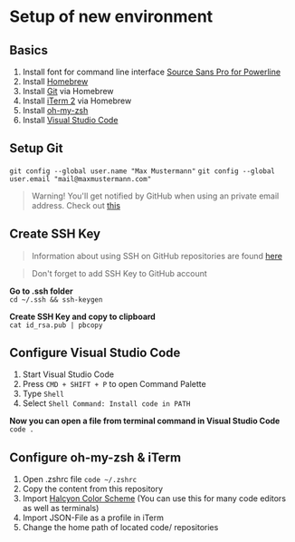 # Setup of new environment

## Basics
1. Install font for command line interface [Source Sans Pro for Powerline](https://github.com/powerline/fonts)
2. Install [Homebrew](https://brew.sh/)
3. Install [Git](https://formulae.brew.sh/formula/git) via Homebrew
4. Install [iTerm 2](https://formulae.brew.sh/cask/iterm2) via Homebrew
5. Install [oh-my-zsh](https://ohmyz.sh/#install)
6. Install [Visual Studio Code](https://code.visualstudio.com/)

## Setup Git
``git config --global user.name "Max Mustermann"``
``git config --global user.email "mail@maxmustermann.com"``

> Warning! You'll get notified by GitHub when using an private email address. Check out [this](https://stackoverflow.com/questions/43863522/error-your-push-would-publish-a-private-email-address)

## Create SSH Key
> Information about using SSH on GitHub repositories are found [here](https://stackoverflow.com/questions/2643502/git-how-to-solve-permission-denied-publickey-error-when-using-git)

> Don't forget to add SSH Key to GitHub account

**Go to .ssh folder**  
``cd ~/.ssh && ssh-keygen``

**Create SSH Key and copy to clipboard**  
``cat id_rsa.pub | pbcopy``

## Configure Visual Studio Code
1. Start Visual Studio Code
2. Press ``CMD + SHIFT + P`` to open Command Palette
3. Type ``Shell``
4. Select ``Shell Command: Install code in PATH``

**Now you can open a file from terminal command in Visual Studio Code**  
``code .``

## Configure oh-my-zsh & iTerm
1. Open .zshrc file ``code ~/.zshrc``
2. Copy the content from this repository
3. Import [Halcyon Color Scheme](https://halcyon-theme.netlify.app/) (You can use this for many code editors as well as terminals)
4. Import JSON-File as a profile in iTerm
5. Change the home path of located code/ repositories